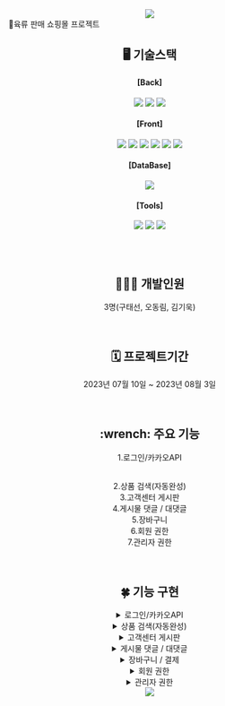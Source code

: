 <div align=center>
<img src="https://capsule-render.vercel.app/api?type=waving&color=auto&height=200&section=header&text=Meat_Rule&fontSize=90" />
</div>
  🍗육류 판매 쇼핑몰 프로젝트

<div align=center>
 <h2>🖥️ 기술스택</h2>
</div>
<div align=center>
<h4>[Back]</h4>
<img src="https://img.shields.io/badge/java-007396?style=flat&logo=java&logoColor=white"> <img src="https://img.shields.io/badge/springboot-6DB33F?style=flat&logo=springboot&logoColor=white"> <img src="https://img.shields.io/badge/Tomcat-F8DC75?style=flat&logo=ApacheTomcat&logoColor=white" /><br>

#### [Front]
<img src="https://img.shields.io/badge/html5-E34F26?style=flat&logo=html5&logoColor=white"> <img src="https://img.shields.io/badge/css-1572B6?style=flat&logo=css3&logoColor=white"> <img src="https://img.shields.io/badge/javascript-F7DF1E?style=flat&logo=javascript&logoColor=black"> <img src="https://img.shields.io/badge/CSS3-1572B6?style=flat&logo=CSS3&logoColor=white" />
<img src="https://img.shields.io/badge/jquery-0769AD?style=flat&logo=jquery&logoColor=white"> <img src="https://img.shields.io/badge/bootstrap-7952B3?style=flat&logo=bootstrap&logoColor=white"><br>


#### [DataBase]
<img src="https://img.shields.io/badge/mysql-4479A1?style=flat&logo=mysql&logoColor=white"><br>


#### [Tools]
<img src="https://img.shields.io/badge/github-181717?style=flat&logo=github&logoColor=white"> <img src="https://img.shields.io/badge/git-F05032?style=flat&logo=git&logoColor=white">
<img src="https://img.shields.io/badge/Notion-333317?style=flat&logo=Notion&logoColor=white" />
</div>
<br>
<br>
<div align=center>
	<h2>👩‍👧‍👦 개발인원</h2>
	3명(구태선, 오동림, 김기욱)
</div>

<br>
<br>
<div align=center>
	<h2>🗓️ 프로젝트기간</h2>
	2023년 07월 10일 ~ 2023년 08월 3일
</div>
<br>
<br>

<div align=center>
	<h2>:wrench: 주요 기능</h2>
		<p>1.로그인/카카오API</p><br>
		2.상품 검색(자동완성)<br>
		3.고객센터 게시판<br>
		4.게시물 댓글 / 대댓글<br>
		5.장바구니<br>
		6.회원 권한<br>
		7.관리자 권한 <br>
<div align=center>
<br>
<br>
 <div align=center>
	<h2>🍀 기능 구현</h2>
</div>
<details>
<summary>로그인/카카오API</summary>
<div markdown="5">

 
회원 로그인<br>
![회원로그인](https://github.com/99cone2/meat_rule/assets/119160575/8f3becb6-31b7-48bc-872d-4cc69aa46945)
</br>
관리자 로그인<br>
![관리자로그인](https://github.com/99cone2/meat_rule/assets/119160575/1123b320-86ad-4bc8-9c04-b327fee5aad4)
<br>
</div>
</details>

<details>
<summary>상품 검색(자동완성)</summary>
<div markdown="1">

![검색기능](https://github.com/99cone2/meat_rule/assets/119160575/6e00ddc4-e608-48d0-87ad-eb4ef7e08116)

</div>
</details>

<details>
<summary>고객센터 게시판</summary>
<div markdown="1">

![고객센터 게시판](https://github.com/99cone2/meat_rule/assets/119160575/9fba5347-42a6-43e0-8f29-593e513f90cd)

</div>
</details>

<details>
<summary>게시물 댓글 / 대댓글</summary>
<div markdown="1">

![댓글_대댓글](https://github.com/99cone2/meat_rule/assets/119160575/705cf6cd-760d-4833-b746-77d44e039646)

</div>
</details>


<details>
<summary>장바구니 / 결제</summary>
<div markdown="1">

![장바구니-결제](https://github.com/grapejuic2/meatRule_boot/assets/122254607/1406e5c6-7f3c-4513-8a3b-aa874cd8a6f6)

</div>
</details>


<details>
<summary>회원 권한</summary>
<div markdown="1">

![회원관리](https://github.com/grapejuic2/meatRule_boot/assets/122254607/d34ae190-cd9a-440c-9378-a6c1b088e5a1)

</div>
</details>

<details>
<summary>관리자 권한</summary>
<div markdown="1">

![관리자](https://github.com/grapejuic2/meatRule_boot/assets/122254607/cbf364d7-1f7f-46db-9f18-d544dd1e357e)

</div>
</details>



</div>
</div>

<div align=center>
<img src="https://capsule-render.vercel.app/api?type=waving&color=auto&height=200&section=footer&fontSize=90" />
</div>
